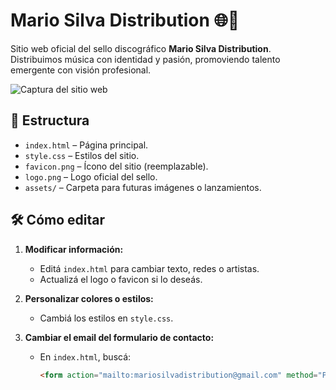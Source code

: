 # Mario Silva Distribution 🌐🎵

Sitio web oficial del sello discográfico **Mario Silva Distribution**.  
Distribuimos música con identidad y pasión, promoviendo talento emergente con visión profesional.

![Captura del sitio web](preview.png) <!-- Podés agregar una imagen de tu sitio -->

## 📁 Estructura

- `index.html` – Página principal.
- `style.css` – Estilos del sitio.
- `favicon.png` – Ícono del sitio (reemplazable).
- `logo.png` – Logo oficial del sello.
- `assets/` – Carpeta para futuras imágenes o lanzamientos.

## 🛠️ Cómo editar

1. **Modificar información:**
   - Editá `index.html` para cambiar texto, redes o artistas.
   - Actualizá el logo o favicon si lo deseás.

2. **Personalizar colores o estilos:**
   - Cambiá los estilos en `style.css`.

3. **Cambiar el email del formulario de contacto:**
   - En `index.html`, buscá:
     ```html
     <form action="mailto:mariosilvadistribution@gmail.com" method="POST" ...>
     ```
